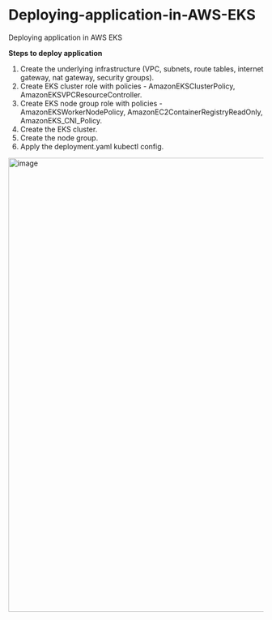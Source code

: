 # Deploying-application-in-AWS-EKS
Deploying application in AWS EKS

**Steps to deploy application**
1.	Create the underlying infrastructure (VPC, subnets, route tables, internet gateway, nat gateway, security groups).
2.	Create EKS cluster role with policies - AmazonEKSClusterPolicy, AmazonEKSVPCResourceController.
3.	Create EKS node group role with policies - AmazonEKSWorkerNodePolicy, AmazonEC2ContainerRegistryReadOnly, AmazonEKS_CNI_Policy.
4.	Create the EKS cluster.
5.	Create the node group.
6.	Apply the deployment.yaml kubectl config.


<img width="895" alt="image" src="https://github.com/user-attachments/assets/3c33fb69-a441-4f79-ab6c-786400324d7a">

